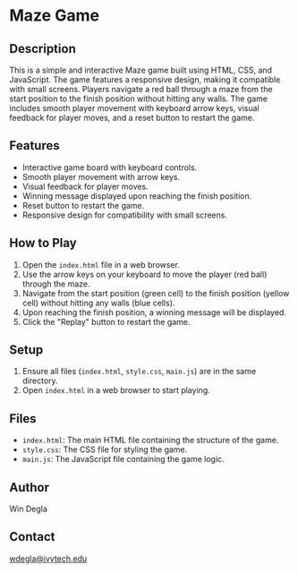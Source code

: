 # Maze Game

## Description

This is a simple and interactive Maze game built using HTML, CSS, and JavaScript. The game features a responsive design, making it compatible with small screens. Players navigate a red ball through a maze from the start position to the finish position without hitting any walls. The game includes smooth player movement with keyboard arrow keys, visual feedback for player moves, and a reset button to restart the game.

## Features

- Interactive game board with keyboard controls.
- Smooth player movement with arrow keys.
- Visual feedback for player moves.
- Winning message displayed upon reaching the finish position.
- Reset button to restart the game.
- Responsive design for compatibility with small screens.

## How to Play

1. Open the `index.html` file in a web browser.
2. Use the arrow keys on your keyboard to move the player (red ball) through the maze.
3. Navigate from the start position (green cell) to the finish position (yellow cell) without hitting any walls (blue cells).
4. Upon reaching the finish position, a winning message will be displayed.
5. Click the "Replay" button to restart the game.

## Setup

1. Ensure all files (`index.html`, `style.css`, `main.js`) are in the same directory.
2. Open `index.html` in a web browser to start playing.

## Files

- `index.html`: The main HTML file containing the structure of the game.
- `style.css`: The CSS file for styling the game.
- `main.js`: The JavaScript file containing the game logic.

## Author

Win Degla

## Contact
wdegla@ivytech.edu
